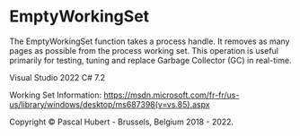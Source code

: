 # EmptyWorkingSet
The EmptyWorkingSet function takes a process handle. It removes as many pages as possible from the process working set.
This operation is useful primarily for testing, tuning and replace Garbage Collector (GC) in real-time.

Visual Studio 2022 C# 7.2

Working Set Information: https://msdn.microsoft.com/fr-fr/us-us/library/windows/desktop/ms687398(v=vs.85).aspx

Copyright © Pascal Hubert - Brussels, Belgium 2018 - 2022.
